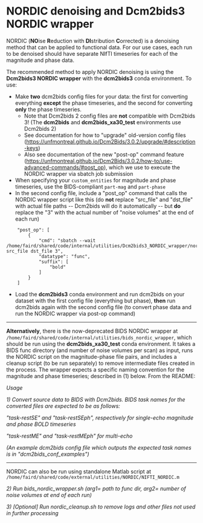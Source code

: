 # NORDIC denoising and Dcm2bids3 NORDIC wrapper

NORDIC (**NO**ise **R**eduction with **DI**stribution **C**orrected) is a denoising method that can be applied to functional data. For our use cases, each run to be denoised should have separate NIfTI timeseries for each of the magnitude and phase data.

The recommended method to apply NORDIC denoising is using the **Dcm2bids3 NORDIC wrapper** with the **dcm2bids3** conda environment. To use:

- Make **two** dcm2bids config files for your data: the first for converting everything **except** the phase timeseries, and the second for converting **only** the phase timeseries.
  - Note that Dcm2bids 2 config files are **not** compatible with Dcm2bids 3! (The **dcm2bids** and **dcm2bids_xa30_test** environments use Dcm2bids 2)
  - See documentation for how to "upgrade" old-version config files (https://unfmontreal.github.io/Dcm2Bids/3.0.2/upgrade/#description-keys)
  - Also see documentation of the new "post-op" command feature (https://unfmontreal.github.io/Dcm2Bids/3.0.2/how-to/use-advanced-commands/#post_op), which we use to execute the NORDIC wrapper via sbatch job submission 
- When specifying your `custom_entities` for magnitude and phase timeseries, use the BIDS-compliant `part-mag` and `part-phase` 
- In the second config file, include a "post_op" command that calls the NORDIC wrapper script like this (do **not** replace "src_file" and "dst_file" with actual file paths -- Dcm2bids will do it automatically -- but **do** replace the "3" with the actual number of "noise volumes" at the end of each run)
```
    "post_op": [
        {
            "cmd": "sbatch --wait /home/faird/shared/code/internal/utilities/Dcm2bids3_NORDIC_wrapper/nordicsbatch.sh src_file dst_file 3",
            "datatype": "func",
            "suffix": [
                "bold"
            ]
        }
    ]
```
- Load the **dcm2bids3** conda environment and run dcm2bids on your dataset with the first config file (everything but phase), **then** run dcm2bids again with the second config file (to convert phase data and run the NORDIC wrapper via post-op command)

---

**Alternatively**, there is the now-deprecated BIDS NORDIC wrapper at `/home/faird/shared/code/internal/utilities/bids_nordic_wrapper`, which should be run using the **dcm2bids_xa30_test** conda environment. It takes a BIDS func directory (and number of noise volumes per scan) as input, runs the NORDIC script on the magnitude-phase file pairs, and includes a cleanup script (to be run separately) to remove intermediate files created in the process. The wrapper expects a specific naming convention for the magnitude and phase timeseries; described in (1) below. From the README:


_Usage_


_1) Convert source data to BIDS with Dcm2bids. BIDS task names for the converted files are expected to be as follows:_


_"task-restSE" and "task-restSEph", respectively for single-echo magnitude and phase BOLD timeseries_


_"task-restME" and "task-restMEph" for multi-echo_


_(An example dcm2bids config file which outputs the expected task names is in "dcm2bids_conf_examples")_

---

NORDIC can also be run using standalone Matlab script at `/home/faird/shared/code/external/utilities/NORDIC/NIFTI_NORDIC.m`
 


_2) Run bids_nordic_wrapper.sh (arg1= path to func dir, arg2= number of noise volumes at end of each run)_


_3) [Optional] Run nordic_cleanup.sh to remove logs and other files not used in further processing_
